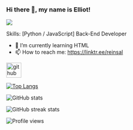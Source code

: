 ### Hi there 👋, my name is Elliot!
![](https://cdn.discordapp.com/banners/888403729995399169/a_df5ff8eb2dcb6b9c099c5899ff63a185.png?size=1024)


Skills: [Python / JavaScript] Back-End Developer

- 🌱 I’m currently learning HTML  
- 📫 How to reach me: https://linktr.ee/reinsal 


[<img src='https://cdn.jsdelivr.net/npm/simple-icons@3.0.1/icons/github.svg' alt='github' height='40'>](https://github.com/reinzal)  

[![Top Langs](https://github-readme-stats.vercel.app/api/top-langs/?username=reinzal)](https://github.com/anuraghazra/github-readme-stats)

![GitHub stats](https://github-readme-stats.vercel.app/api?username=reinzal&show_icons=true)  

![GitHub streak stats](https://github-readme-streak-stats.herokuapp.com/?user=reinzal)  

![Profile views](https://gpvc.arturio.dev/reinzal)  

<!---
reinzal/reinzal is a ✨ special ✨ repository because its `README.md` (this file) appears on your GitHub profile.
You can click the Preview link to take a look at your changes.
--->
